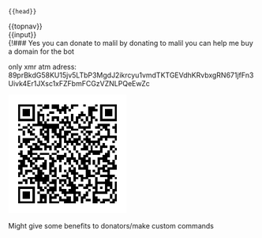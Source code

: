 <!DOCTYPE html>
<html>

<head>

    {{head}}

</head>

<body class="text">
	{{topnav}}
	<div class="body">{{input}}</div>
</body>

</html>
{!### Yes you can donate to malil by donating to malil you can help me buy a domain for the bot

only xmr atm adress: 89prBkdG58KU15jv5LTbP3MgdJ2ikrcyu1vmdTKTGEVdhKRvbxgRN671jfFn3Uivk4Er1JXsc1xFZFbmFCGzVZNLPQeEwZc

<p><img src="./public/img/adress.png" class="preview" /></p>

Might give some benefits to donators/make custom commands
